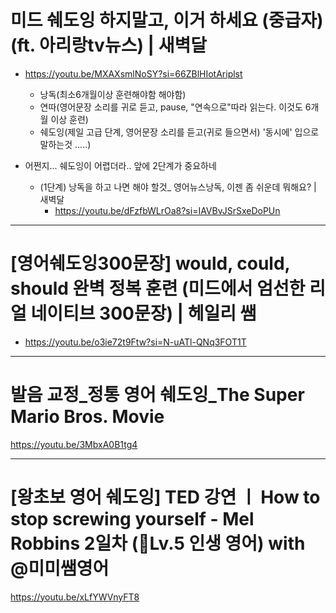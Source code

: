 # 미드 쉐도잉 하지말고, 이거 하세요 (중급자) (ft. 아리랑tv뉴스) | 새벽달
- https://youtu.be/MXAXsmlNoSY?si=66ZBlHIotAriplst

  - 낭독(최소6개월이상 훈련해야함 해야함)
  - 연따(영어문장 소리를 귀로 듣고, pause, "연속으로"따라 읽는다. 이것도 6개월 이상 훈련)
  - 쉐도잉(제일 고급 단계, 영어문장 소리를 듣고(귀로 들으면서) '동시에' 입으로 말하는것 .....)

- 어쩐지... 쉐도잉이 어렵더라.. 앞에 2단계가 중요하네
  - (1단계) 낭독을 하고 나면 해야 할것_ 영어뉴스낭독, 이젠 좀 쉬운데 뭐해요? | 새벽달
    - https://youtu.be/dFzfbWLrOa8?si=IAVBvJSrSxeDoPUn 


<hr>

# [영어쉐도잉300문장] would, could, should 완벽 정복 훈련 (미드에서 엄선한 리얼 네이티브 300문장) | 헤일리 쌤

- https://youtu.be/o3ie72t9Ftw?si=N-uATl-QNq3FOT1T



<hr>

# 발음 교정_정통 영어 쉐도잉_The Super Mario Bros. Movie

https://youtu.be/3MbxA0B1tg4

<hr>

# [왕초보 영어 쉐도잉] TED 강연 ㅣ How to stop screwing yourself - Mel Robbins 2일차 (🦋Lv.5 인생 영어) with @미미쌤영어

https://youtu.be/xLfYWVnyFT8
